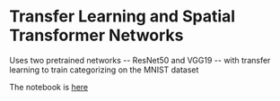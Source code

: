 # Transfer Learning and Spatial Transformer Networks
Uses two pretrained networks -- ResNet50 and VGG19 -- with transfer learning to train categorizing on the MNIST dataset

The notebook is [here](https://colab.research.google.com/drive/1eBy3TdOrpkxeU8qinG--7ntReaZBwgvC?usp=sharing)
